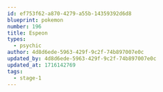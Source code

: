 ```yaml
---
id: ef753f62-a870-4279-a55b-14359392d6d8
blueprint: pokemon
number: 196
title: Espeon
types:
  - psychic
author: 4d8d6ede-5963-429f-9c2f-74b897007e0c
updated_by: 4d8d6ede-5963-429f-9c2f-74b897007e0c
updated_at: 1716142769
tags:
  - stage-1
---
```

